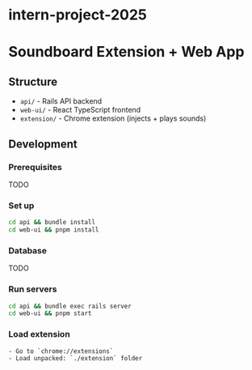 # intern-project-2025

# Soundboard Extension + Web App

## Structure

- `api/` - Rails API backend
- `web-ui/` - React TypeScript frontend
- `extension/` - Chrome extension (injects + plays sounds)

## Development

### Prerequisites
TODO

### Set up
```bash
cd api && bundle install
cd web-ui && pnpm install
```

### Database
TODO

### Run servers
```bash
cd api && bundle exec rails server
cd web-ui && pnpm start
```

### Load extension
    - Go to `chrome://extensions`
    - Load unpacked: `./extension` folder
